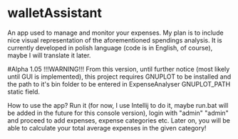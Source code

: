 # walletAssistant
An app used to manage and monitor your expenses. My plan is to include nice visual representation of the aforementioned spendings analysis. 
It is currently developed in polish language (code is in English, of course), maybe I will translate it later.

#Alpha 1.05
!!!WARNING!!!
From this version, until further notice (most likely until GUI is implemented), this project requires GNUPLOT to be installed and the path to it's bin folder to be entered 
in ExpenseAnalyser GNUPLOT_PATH static field.

How to use the app?
Run it (for now, I use Intellij to do it, maybe run.bat will be added in the future for this console version), login with "admin" "admin" and proceed to add expenses, expense categories etc. Later on, you will be able to calculate your total average expenses in the given category!
